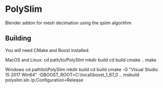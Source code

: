 # PolySlim
Blender addon for mesh decimation using the qslim algorithm

## Building

You will need CMake and Boost installed.

MacOS and Linux:
  cd path/to/PolySlim
  mkdir build
  cd build
  cmake ..
  make

Windows
  cd path\to\PolySlim
  mkdir build
  cd build
  cmake -G "Visual Studio 15 2017 Win64" -DBOOST_ROOT=C:\local\boost_1_67_0 ..
  msbuild polyslim.sln /p:Configuration=Release
